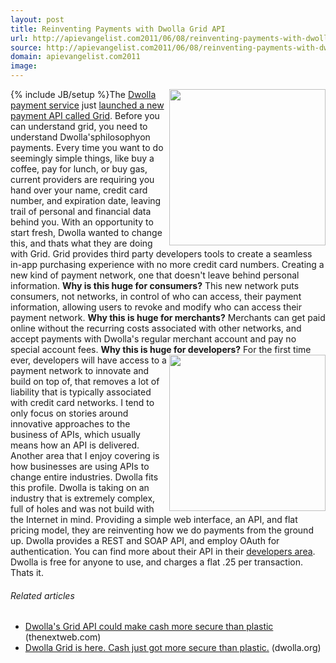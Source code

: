 ```yaml
---
layout: post
title: Reinventing Payments with Dwolla Grid API
url: http://apievangelist.com2011/06/08/reinventing-payments-with-dwolla-grid-api/
source: http://apievangelist.com2011/06/08/reinventing-payments-with-dwolla-grid-api/
domain: apievangelist.com2011
image: 
---
```

{% include JB/setup %}<img src="http://kinlane-productions.s3.amazonaws.com/api-evangelist/dwolla-logo.jpg"  width="250" align="right" />The <a title="Dwolla" href="https://www.dwolla.com">Dwolla payment service</a> just <a title="launched a new payment network called Grid" href="http://www.dwolla.org/blog/grid-is-here-cash-just-got-more-secure-than-plastic/">launched a new payment API called Grid</a>. Before you can understand grid, you need to understand Dwolla'sphilosophyon payments.
Every time you want to do seemingly simple things, like buy a coffee, pay for lunch, or buy gas, current providers are requiring you hand over your name, credit card number, and expiration date, leaving trail of personal and financial data behind you.
With an opportunity to start fresh, Dwolla wanted to change this, and thats what they are doing with Grid.
Grid provides third party developers tools to create a seamless in-app purchasing experience with no more credit card numbers. Creating a new kind of payment network, one that doesn't leave behind personal information.
<strong>Why is this huge for consumers?</strong>
This new network puts consumers, not networks, in control of who can access, their payment information, allowing users to revoke and modify who can access their payment network.
<strong>Why this is huge for merchants?</strong>
Merchants can get paid online without the recurring costs associated with other networks, and accept payments with Dwolla's regular merchant account and pay no special account fees.
<strong>Why this is huge for developers?</strong>
<img src="http://kinlane-productions.s3.amazonaws.com/api-evangelist/internet-payment-transactions.jpg"  width="250" align="right" />For the first time ever, developers will have access to a payment network to innovate and build on top of, that removes a lot of liability that is typically associated with credit card networks.
I tend to only focus on stories around innovative approaches to the business of APIs, which usually means how an API is delivered. Another area that I enjoy covering is how businesses are using APIs to change entire industries. Dwolla fits this profile.
Dwolla is taking on an industry that is extremely complex, full of holes and was not build with the Internet in mind. Providing a simple web interface, an API, and flat pricing model, they are reinventing how we do payments from the ground up.
Dwolla provides a REST and SOAP API, and employ OAuth for authentication. You can find more about their API in their <a title="developers area" href="https://www.dwolla.com/dev/">developers area</a>.
Dwolla is free for anyone to use, and charges a flat .25 per transaction. Thats it.
<h6 class="zemanta-related-title c2">
     Related articles
</h6>
<ul class="zemanta-article-ul">
     <li class="zemanta-article-ul-li">
          <a href="http://thenextweb.com/apps/2011/06/07/dwollas-grid-api-could-make-cash-more-secure-than-plastic/">Dwolla's Grid API could make cash more secure than plastic</a> (thenextweb.com)
     </li>
     <li class="zemanta-article-ul-li">
          <a href="http://www.dwolla.org/blog/grid-is-here-cash-just-got-more-secure-than-plastic/">Dwolla Grid is here. Cash just got more secure than plastic.</a> (dwolla.org)
     </li>
</ul>
